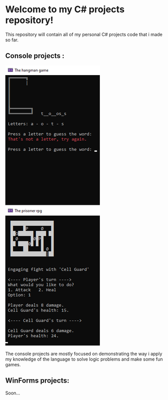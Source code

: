 # Welcome to my C# projects repository!
This repository will contain all of my personal C# projects code that i made so far.

## Console projects :
![Hangman game](assets/HangmanGameProject.png)
![RPG game](assets/RpgProject.png)

The console projects are mostly focused on demonstrating the way i apply my knowledge of the language to solve logic problems and make some fun games.

## WinForms projects:
Soon...